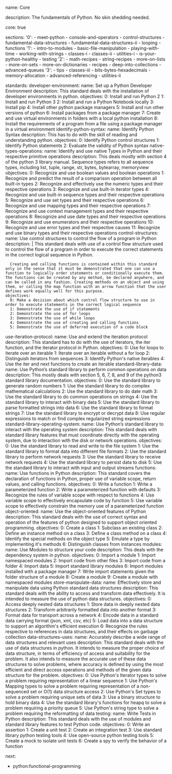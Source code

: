 name: Core

description: The fundamentals of Python. No skin shedding needed.

core: true

sections:
  '0':
    - meet-python
    - console-and-operators
    - control-structures
    - fundamental-data-structures
    - fundamental-data-structures-ii
    - looping
    - functions
  '1':
    - intro-to-modules
    - basic-file-manipulation
    - playing-with-time
    - working-with-strings
    - classes-i
    - classes-ii
    - utilities-i
    - is-your-python-healthy
    - testing
  '2':
    - math-recipes
    - string-recipes
    - more-on-lists
    - more-on-sets
    - more-on-dictionaries
    - recipes
    - deep-into-collections
    - advanced-queues
  '3':
    - tips
    - classes-iii
    - bits-bytes-hexadecimals
    - memory-allocation
    - advanced-referencing
    - utilities-ii

standards:
  developer-environment:
    name: Set up a Python Developer Environment
    description: This standard deals with the installation of developer environments in python.
    objectives:
      0: Install and run Python 2
      1: Install and run Python 3
      2: Install and run a Python Notebook locally
      3: Install pip
      4: Install other python package managers
      5: Install and run other versions of python
      6: Install packages from a package manager
      7: Create and use virtual environments in folders with a local python installation
      8: Install the requirements of a program from a file using a package manager in a virtual environment
  identify-python-syntax:
    name: Identify Python Syntax
    description: This has to do with the skill of reading and understanding python.
    objectives:
      0: Identify Python control structures
      1: Identify Python statements
      2: Evaluate the validity of Python syntax
  native-types-operations:
    name: Identify and use native Types in Python and their respective primitive operations
    description: This deals mostly with section 4 of the python 3 library manual. Sequence types refers to all sequence types, including list, tuple, range, str, bytes, bytearray, memoryview
    objectives:
      0: Recognize and use boolean values and boolean operations
      1: Recognize and predict the result of a comparison operation between all built-in types
      2: Recognize and effectively use the numeric types and their respective operations
      3: Recognize and use built-in iterator types
      4: Recognize and use built-in sequence types and their respective operations
      5: Recognize and use set types and their respective operations
      6: Recognize and use mapping types and their respective operations
      7: Recognize and use context management types and their respective operations
      8: Recognize and use date types and their respective operations
      9: Recognize and use enumerators and their respective operations
      10: Recognize and use error types and their respective causes
      11: Recognize and use binary types and their respective operations
  control-structures:
    name: Use control structures to control the flow of a program in Python
    description: |
      This standard deals with use of a control flow structure used to control the flow of a program in order to execute the correct statements in the correct logical sequence in Python.

      Creating and calling functions is contained within this standard only in the sense that it must be demonstrated that one can use a function to logically order statements or conditionally execute them. The functions can be created by any method, be declared anywhere, and can be called in any fashion. Creating methods on an object and using them, or calling the map function with an arrow function that the user defines work equally well for this purpose.
    objectives:
      0: Make a decision about which control flow structure to use in order to execute statements in the correct logical sequence
      1: Demonstrate the use of if statements
      2: Demonstrate the use of for loops
      3: Demonstrate the use of while loops
      4: Demonstrate the use of creating and calling functions
      5: Demonstrate the use of deferred execution of a code block
  use-iteration-protocol:
    name: Use and extend the iteration protocol
    description: This standard has to do with the use of iterators, the iter function, and the iterator protocol in Python.
    objectives:
      0: Use for loops to iterate over an iterable
      1: Iterate over an iterable without a for loop
      2: Distinguish iterators from sequences
      3: Identify Python's native iterables
      4: Use the iter and next functions to create an iterable
  standard-library-data:
    name: Use Python’s standard library to perform common operations on data
    description: This mostly deals with section 5, 6, 7, 8, and 9 of the python3 standard library documentation.
    objectives:
      0: Use the standard library to generate random numbers
      1: Use the standard library to do complex mathematical calculations
      2: Use the standard library to do date math
      3: Use the standard library to do common operations on strings
      4: Use the standard library to interact with binary data
      5: Use the standard library to parse formatted strings into data
      6: Use the standard library to format strings
      7: Use the standard library to encrypt or decrypt data
      8: Use regular expressions to match or find complex regularized string expressions
  standard-library-operating-system:
    name: Use Python’s standard library to interact with the operating system
    description: This standard deals with standard library features that must coordinate directly with the operating system, due to interaction with the disk or network operations.
    objectives:
      0: Use the standard library to read and write to the file system
      1: Use the standard library to format data into different file formats
      2: Use the standard library to perform network requests
      3: Use the standard library to receive network requests
      4: Use the standard library to persist data to disk
      5: Use the standard library to interact with input and output streams
  functions:
    name: Use functions in Python
    description: This standard covers the declaration of functions in Python, proper use of variable scope, return values, and calling functions.
    objectives:
      0: Write a function
      1: Write a parameterized function
      2: Write a parameterized function with defaults
      3: Recognize the rules of variable scope with respect to functions
      4: Use variable scope to effectively encapsulate code by function
      5: Use variable scope to effectively constrain the memory use of a parameterized function
  object-oriented:
    name: Use the object-oriented features of Python
    description: This standard deals with the use of correct syntax and operation of the features of python designed to support object oriented programming.
    objectives:
      0: Create a class
      1: Subclass an existing class
      2: Define an instance method on a class
      3: Define a class method on a class
      4: Identify the special methods on the object type
      5: Emulate a type by implementing it's methods
      6: Distinguish classes from instances
  modules:
    name: Use Modules to structure your code
    description: This deals with the dependency system in python.
    objectives:
      0: Import a module
      1: Import namespaced modules
      2: Import code from other files
      3: Import code from a folder
      4: Import data
      5: Import standard library modules
      6: Import modules installed with a package manager
      7: Write import statements given the folder structure of a module
      8: Create a module
      9: Create a module with namespaced modules
  store-manipulate-data:
    name: Effectively store and manipulate data using Python standard data structures
    description: This standard deals with the ability to access and transform data effectively. It is intended to measure the use of python data structures.
    objectives:
      0: Access deeply nested data structures
      1: Store data in deeply nested data structures
      2: Transform arbitrarily formatted data into another format
      3: Format data for transport across a network
      4: Encode data in a standard data carrying format (json, xml, csv, etc)
      5: Load data into a data structure to support an algorithm's efficient execution
      6: Recognize the rules respective to references in data structures, and their effects on garbage collection
  data-structures-uses:
    name: Accurately describe a wide range of data structures and relevant uses
    description: This standard deals with the use of data structures in python. It intends to measure the proper choice of data structure, in terms of efficiency of access and suitability for the problem. It also intends to measure the accurate use of these data structures to solve problems, where accuracy is defined by using the most efficient and direct access operations and methods of the given data structure for the problem.
    objectives:
      0: Use Python's Iterator types to solve a problem requiring representation of a linear sequence
      1: Use Python's Mapping types to solve a problem requiring representation of a non-sequenced set or O(1) data structure access
      2: Use Python's Set types to solve a problem requiring unique sets of data
      3: Use a binary structure to hold binary data
      4: Use the standard library's functions for heapq to solve a problem requiring a priority queue
      5: Use Python's string type to solve a problem requiring the reformatting of data
  testing:
    name: Write Tests in Python
    description: This standard deals with the use of modules and standard library features to test Python code.
    objectives:
      0: Write an assertion
      1: Create a unit test
      2: Create an integration test
      3: Use standard library python testing tools
      4: Use open-source python testing tools
      5: Create a mock to isolate unit tests
      6: Create a spy to verify the behavior of a function

next:
  - python:functional-programming
